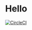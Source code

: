 # Hello
[![CircleCI](https://circleci.com/gh/AbdElRehman/Hello.svg?style=shield)](https://app.circleci.com/pipelines/github/AbdElRehman/Hello)
